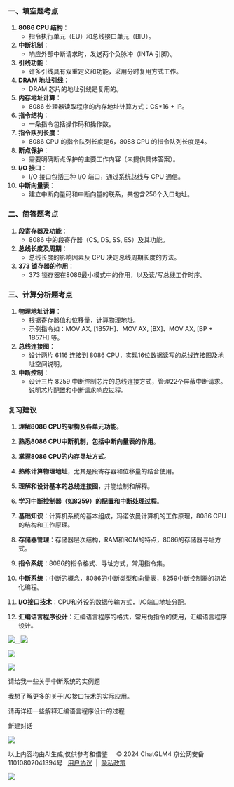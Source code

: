 ### 一、填空题考点

1. **8086 CPU 结构**：
    - 指令执行单元（EU）和总线接口单元（BIU）。
2. **中断机制**：
    - 响应外部中断请求时，发送两个负脉冲（INTA 引脚）。
3. **引线功能**：
    - 许多引线具有双重定义和功能，采用分时复用方式工作。
4. **DRAM 地址引线**：
    - DRAM 芯片的地址引线是复用的。
5. **内存地址计算**：
    - 8086 处理器读取程序的内存地址计算方式：CS*16 + IP。
6. **指令结构**：
    - 一条指令包括操作码和操作数。
7. **指令队列长度**：
    - 8086 CPU 的指令队列长度是6，8088 CPU 的指令队列长度是4。
8. **断点保护**：
    - 需要明确断点保护的主要工作内容（未提供具体答案）。
9. **I/O 接口**：
    - I/O 接口包括三种 I/O 端口，通过系统总线与 CPU 通信。
10. **中断向量表**：
    - 建立中断向量码和中断向量的联系，共包含256个入口地址。

### 二、简答题考点

1. **段寄存器及功能**：
    - 8086 中的段寄存器（CS, DS, SS, ES）及其功能。
2. **总线长度及周期**：
    - 总线长度的影响因素及 CPU 决定总线周期长度的方法。
3. **373 锁存器的作用**：
    - 373 锁存器在8086最小模式中的作用，以及读/写总线工作时序。

### 三、计算分析题考点

1. **物理地址计算**：
    - 根据寄存器值和位移量，计算物理地址。
    - 示例指令如：MOV AX, [1B57H]、MOV AX, [BX]、MOV AX, [BP + 1B57H] 等。
2. **总线连接图**：
    - 设计两片 6116 连接到 8086 CPU，实现16位数据读写的总线连接图及地址空间说明。
3. **中断控制**：
    - 设计三片 8259 中断控制芯片的总线连接方式，管理22个屏蔽中断请求。说明芯片配置和中断请求响应过程。

### 复习建议

1. **理解8086 CPU的架构及各单元功能**。
2. **熟悉8086 CPU中断机制，包括中断向量表的作用**。
3. **掌握8086 CPU的内存寻址方式**。
4. **熟练计算物理地址**，尤其是段寄存器和位移量的结合使用。
5. **理解和设计基本的总线连接图**，并能绘制和解释。
6. **学习中断控制器（如8259）的配置和中断处理过程**。


1. **基础知识**：计算机系统的基本组成，冯诺依曼计算机的工作原理，8086 CPU的结构和工作原理。
    
2. **存储器管理**：存储器层次结构，RAM和ROM的特点，8086的存储器寻址方式。
    
3. **指令系统**：8086的指令格式、寻址方式，常用指令集。
    
4. **中断系统**：中断的概念，8086的中断类型和向量表，8259中断控制器的初始化编程。
    
5. **I/O接口技术**：CPU和外设的数据传输方式，I/O端口地址分配。
    
6. **汇编语言程序设计**：汇编语言程序的格式，常用伪指令的使用，汇编语言程序设计。
    

_![](https://chatglm.cn/img/thumb_up_pc.834d286d.svg)__![](https://chatglm.cn/img/thumb_down_pc.6fdd4bf2.svg)_

_![](https://chatglm.cn/img/copy_icon_pc.5ad7bef1.svg)_

_![](https://chatglm.cn/img/share_pc.ccc0c2a4.svg)_

请给我一些关于中断系统的实例题

我想了解更多的关于I/O接口技术的实际应用。

请再详细一些解释汇编语言程序设计的过程

新建对话

![](https://chatglm.cn/img/send.6d617ab7.svg)

以上内容均由AI生成,仅供参考和借鉴     © 2024 ChatGLM4 京公网安备11010802041394号   [用户协议](https://chatglm.cn/agreement)  |  [隐私政策](https://chatglm.cn/privacypolicy) 

![](https://chatglm.cn/img/inspiration.6436af56.svg)